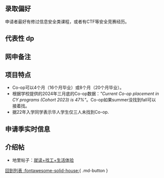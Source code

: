 ## 录取偏好

申请者最好有修过信息安全类课程，或者有CTF等安全竞赛经历。

## 代表性 dp

## 网申备注

## 项目特点
- Co-op可以4个月（16个月毕业）或8个月（20个月毕业）。
- 根据学校提供的2024年三月底的Co-op数据：_"Current Co-op placement in CY programs (Cohort 2023) is 47%"_。Co-op如果summer没找到fall可以接着找。
- 据22年入学同学表示华人学生仅三人未找到Co-op.
## 申请季实时信息

## 介绍帖

- 地里帖子：[就读+找工+生活体验](https://www.1point3acres.com/bbs/thread-965723-1-1.html)

[回到列表 :fontawesome-solid-house:](grade.md){ .md-button }

